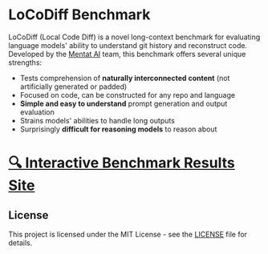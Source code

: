 # LoCoDiff Benchmark

LoCoDiff (Local Code Diff) is a novel long-context benchmark for evaluating language models' ability to understand git history and reconstruct code. Developed by the [Mentat AI](https://mentat.ai) team, this benchmark offers several unique strengths:

- Tests comprehension of **naturally interconnected content** (not artificially generated or padded)
- Focused on code, can be constructed for any repo and language
- **Simple and easy to understand** prompt generation and output evaluation
- Strains models' abilities to handle long outputs
- Surprisingly **difficult for reasoning models** to reason about

# [🔍 Interactive Benchmark Results Site](https://abanteai.github.io/LoCoDiff-bench/)

## License

This project is licensed under the MIT License - see the [LICENSE](LICENSE) file for details.
